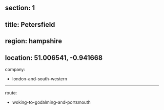 section: 1
----
title: Petersfield
----
region: hampshire
----
location: 51.006541, -0.941668
----
company:
- london-and-south-western
----
route:
- woking-to-godalming-and-portsmouth

